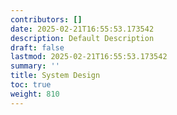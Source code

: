 ```yaml
---
contributors: []
date: 2025-02-21T16:55:53.173542
description: Default Description
draft: false
lastmod: 2025-02-21T16:55:53.173542
summary: ''
title: System Design
toc: true
weight: 810
---
```



